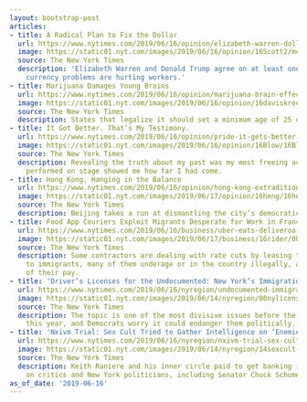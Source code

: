 ```yaml
---
layout: bootstrap-post
articles:
- title: A Radical Plan to Fix the Dollar
  url: https://www.nytimes.com/2019/06/16/opinion/elizabeth-warren-dollar.html
  image: https://static01.nyt.com/images/2019/06/16/opinion/16Scott2/merlin_149907207_38afddd2-47f1-4dd3-aac0-0df222d815d0-facebookJumbo.jpg
  source: The New York Times
  description: 'Elizabeth Warren and Donald Trump agree on at least one thing: America’s
    currency problems are hurting workers.'
- title: Marijuana Damages Young Brains
  url: https://www.nytimes.com/2019/06/16/opinion/marijuana-brain-effects.html
  image: https://static01.nyt.com/images/2019/06/16/opinion/16daviskreek/16daviskreek-facebookJumbo.jpg
  source: The New York Times
  description: States that legalize it should set a minimum age of 25 or older.
- title: It Got Better. That’s My Testimony.
  url: https://www.nytimes.com/2019/06/16/opinion/pride-it-gets-better.html
  image: https://static01.nyt.com/images/2019/06/16/opinion/16Blow/16Blow-facebookJumbo.jpg
  source: The New York Times
  description: Revealing the truth about my past was my most freeing act. Seeing it
    performed on stage showed me how far I had come.
- title: Hong Kong, Hanging in the Balance
  url: https://www.nytimes.com/2019/06/16/opinion/hong-kong-extradition-protests-china.html
  image: https://static01.nyt.com/images/2019/06/17/opinion/16heng/16heng-facebookJumbo.jpg
  source: The New York Times
  description: Beijing takes a run at dismantling the city’s democratic freedoms.
- title: Food App Couriers Exploit Migrants Desperate for Work in France
  url: https://www.nytimes.com/2019/06/16/business/uber-eats-deliveroo-glovo-migrants.html
  image: https://static01.nyt.com/images/2019/06/17/business/16rider/00rider01-facebookJumbo.jpg
  source: The New York Times
  description: Some contractors are dealing with rate cuts by leasing their accounts
    to immigrants, many of them underage or in the country illegally, and taking part
    of their pay.
- title: 'Driver’s Licenses for the Undocumented: New York’s Immigration Land Mine'
  url: https://www.nytimes.com/2019/06/16/nyregion/undocumented-immigrants-drivers-licenses-ny.html
  image: https://static01.nyt.com/images/2019/06/14/nyregion/00nylicenses/00nylicenses-facebookJumbo.jpg
  source: The New York Times
  description: The topic is one of the most divisive issues before the State Legislature
    this year, and Democrats worry it could endanger them politically.
- title: 'Nxivm Trial: Sex Cult Tried to Gather Intelligence on ‘Enemies’'
  url: https://www.nytimes.com/2019/06/16/nyregion/nxivm-trial-sex-cult-keith-raniere.html
  image: https://static01.nyt.com/images/2019/06/14/nyregion/14sexcult-enemies1/14sexcult-enemies1-facebookJumbo.jpg
  source: The New York Times
  description: Keith Raniere and his inner circle paid to get banking information
    on critics and New York politicians, including Senator Chuck Schumer.
as_of_date: '2019-06-16'
---
```



